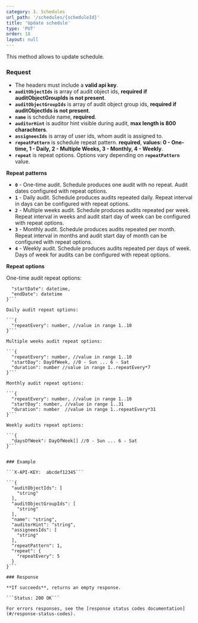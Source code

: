 ```yaml
---
category: 3. Schedules
url_path: '/schedules/{scheduleId}'
title: 'Update schedule'
type: 'PUT'
order: 18
layout: null
---
```


This method allows to update schedule.

### Request
* The headers must include a **valid api key**.
* **`auditObjectIds`** is array of audit object ids, **required if auditObjectGroupIds is not present**.
* **`auditObjectGroupIds`** is array of audit object group ids, **required if auditObjectIds is not present**.
* **`name`** is schedule name, **required**.
* **`auditorHint`** is auditor hint visible during audit, **max length is 800 charachters**.
* **`assigneesIds`** is array of user ids, whom audit is assigned to.
* **`repeatPattern`** is schedule repeat pattern. **required**, **values: 0 - One-time, 1 - Daily, 2 - Multiple Weeks, 3 - Monthly, 4 - Weekly**.
* **`repeat`** is repeat options. Options vary depending on **`repeatPattern`** value.

**Repeat patterns**

* **`0`** - One-time audit. Schedule produces one audit with no repeat. Audit dates configured with repeat options.
* **`1`** - Daily audit. Schedule produces audits repeated daily. Repeat interval in days can be configured with repeat options.
* **`2`** - Multiple weeks audit. Schedule produces audits repeated per week. Repeat interval in weeks and audit start day of week can be configured with repeat options.
* **`3`** - Monthly audit. Schedule produces audits repeated per month. Repeat interval in months and audit start day of month can be configured with repeat options.
* **`4`** - Weekly audit. Schedule produces audits repeated per days of week. Days of week for audits can be configured with repeat options.

**Repeat options**

One-time audit repeat options:

```{
  "startDate": datetime,
  "endDate": datetime
}```

Daily audit repeat options:

```{
  "repeatEvery": number, //value in range 1..10
}```

Multiple weeks audit repeat options:

```{
  "repeatEvery": number, //value in range 1..10
  "startDay": DayOfWeek, //0 - Sun ... 6 - Sat
  "duration": number //value in range 1..repeatEvery*7
}```

Monthly audit repeat options:

```{
  "repeatEvery": number, //value in range 1..10
  "startDay": number, //value in range 1..31
  "duration": number  //value in range 1..repeatEvery*31
}```

Weekly audits repeat options:

```{
  "daysOfWeek": DayOfWeek[] //0 - Sun ... 6 - Sat
}```


### Example

```X-API-KEY:  abcdef12345```

```{
  "auditObjectIds": [
    "string"
  ],
  "auditObjectGroupIds": [
    "string"
  ],
  "name": "string",
  "auditorHint": "string",
  "assigneesIds": [
    "string"
  ],
  "repeatPattern": 1,
  "repeat": {
    "repeatEvery": 5
  }
}```

### Response

**If succeeds**, returns an empty response.

```Status: 200 OK```

For errors responses, see the [response status codes documentation](#/response-status-codes).
